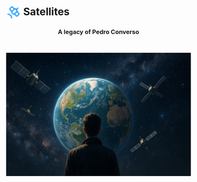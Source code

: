 # <img style="vertical-align: middle;height:40px; width:40px;" src="https://raw.githubusercontent.com/bxyteam/satellite-test/refs/heads/main/docs/images/satellite.png"> Satellites

<h3 align="center" font-weight="bold" font-style="italic">
A legacy of Pedro Converso
</h3>
<br>
<p align="center">
<img alt="legacy" src="https://raw.githubusercontent.com/bxyteam/satellite-test/refs/heads/main/docs/images/legacy.jpg">
</p>
